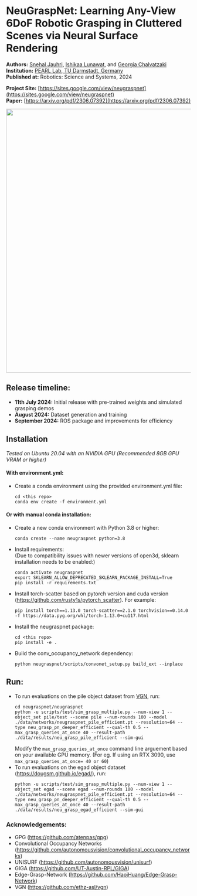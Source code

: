 # NeuGraspNet: Learning Any-View 6DoF Robotic Grasping in Cluttered Scenes via Neural Surface Rendering

**Authors:** [Snehal Jauhri](https://pearl-lab.com/people/snehal-jauhri), [Ishikaa Lunawat](https://ishikaalunawat.github.io/), and [Georgia Chalvatzaki](https://pearl-lab.com/people/georgia-chalvatzaki)  
**Institution:** [PEARL Lab, TU Darmstadt, Germany](https://pearl-lab.com)  
**Published at:** Robotics: Science and Systems, 2024

**Project Site:** [https://sites.google.com/view/neugraspnet](https://sites.google.com/view/neugraspnet)  
**Paper:** [https://arxiv.org/pdf/2306.07392](https://arxiv.org/pdf/2306.07392)

<p float="left">
  <img src="neugraspnet.gif" width="720"/>
</p>

## Release timeline:
- **11th July 2024:** Initial release with pre-trained weights and simulated grasping demos
- **August 2024:** Dataset generation and training
- **September 2024:** ROS package and improvements for efficiency

## Installation

*Tested on Ubuntu 20.04 with an NVIDIA GPU (Recommended 8GB GPU VRAM or higher)*

#### With environment.yml:
- Create a conda environment using the provided environment.yml file:
    ```
    cd <this repo>
    conda env create -f environment.yml
    ```
#### Or with manual conda installation:
- Create a new conda environment with Python 3.8 or higher:
    ```
    conda create --name neugraspnet python=3.8 
    ```
- Install requirements:  
    (Due to compatibility issues with newer versions of open3d, sklearn installation needs to be enabled:)
    ```
    conda activate neugraspnet
    export SKLEARN_ALLOW_DEPRECATED_SKLEARN_PACKAGE_INSTALL=True
    pip install -r requirements.txt
    ```
- Install torch-scatter based on pytorch version and cuda version (https://github.com/rusty1s/pytorch_scatter). For example:
    ```
    pip install torch==1.13.0 torch-scatter==2.1.0 torchvision==0.14.0 -f https://data.pyg.org/whl/torch-1.13.0+cu117.html
    ```
- Install the neugraspnet package:
  ```
  cd <this repo>
  pip install -e .
  ```
- Build the conv_occupancy_network dependency:
    ```
    python neugraspnet/scripts/convonet_setup.py build_ext --inplace
    ```

## Run:
- To run evaluations on the pile object dataset from [VGN](https://github.com/ethz-asl/vgn), run:
    ```
    cd neugraspnet/neugraspnet
    python -u scripts/test/sim_grasp_multiple.py --num-view 1 --object_set pile/test --scene pile --num-rounds 100 --model ./data/networks/neugraspnet_pile_efficient.pt --resolution=64 --type neu_grasp_pn_deeper_efficient --qual-th 0.5 --max_grasp_queries_at_once 40 --result-path ./data/results/neu_grasp_pile_efficient --sim-gui
    ```
    Modify the `max_grasp_queries_at_once` command line arguement based on your available GPU memory. (For eg. If using an RTX 3090, use `max_grasp_queries_at_once= 40 or 60`)
- To run evaluations on the egad object dataset (https://dougsm.github.io/egad/), run:
    ```
    python -u scripts/test/sim_grasp_multiple.py --num-view 1 --object_set egad --scene egad --num-rounds 100 --model ./data/networks/neugraspnet_pile_efficient.pt --resolution=64 --type neu_grasp_pn_deeper_efficient --qual-th 0.5 --max_grasp_queries_at_once 40 --result-path ./data/results/neu_grasp_egad_efficient --sim-gui
    ```

### Acknowledgements:
- GPG (https://github.com/atenpas/gpg)
- Convolutional Occupancy Networks (https://github.com/autonomousvision/convolutional_occupancy_networks)
- UNISURF (https://github.com/autonomousvision/unisurf)
- GIGA (https://github.com/UT-Austin-RPL/GIGA)
- Edge-Grasp-Network (https://github.com/HaojHuang/Edge-Grasp-Network)
- VGN (https://github.com/ethz-asl/vgn)
